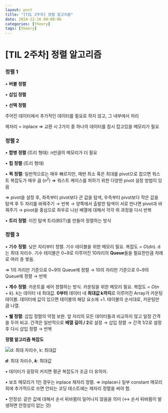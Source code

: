 ```yaml
---
layout: post
title: "[TIL 2주차] 정렬 알고리즘"
date: 2024-12-16 00:00:00
categories: [theory]
tags: [theory]
---
```


# [TIL 2주차] 정렬 알고리즘

### 정렬 1

• **버블 정렬**

• **삽입 정렬**

• **선택 정렬**

주어진 데이터에서 추가적인 데이터를 필요로 하지 않고, 그 내부에서 처리

제자리 = inplace ⇒ 교환 시 2가지 중 하나의 데이터를 잠시 잡고있을 메모리가 필요


### 정렬 2

• **합병 정렬** (트리 형태): n만큼의 메모리가 더 필요

• **힙 정렬** (트리 형태)

• **퀵 정렬**: 일반적으로는 매우 빠르지만, 매번 최소 혹은 최대를 pivot으로  잡으면 워스트 복잡도가 매우 큼 ($n^{2}$) ⇒ 워스트 케이스를 피하기 위한 다양한 pivot 설정 방법이 있음

⇒ pivot을 설정 후, 좌측부터 pivot보다 큰 값을 탐색, 우측부터 pivot보다 작은 값을 탐색 후 두 자리를 바꿔주기 → 반복 → 양쪽에서 출발한 탐색이 서로 만나면 pivot과 바꿔주기 → pivot을 중심으로 좌우로 나뉜 배열에 대해서 각각 위 과정을 다시 반복

• **트리 정렬**: 이진 탐색 트리(BST)를 만들어 정렬하는 방식


### 정렬 3

• **기수 정렬**: 낮은 자리부터 정렬. 기수 테이블을 위한 메모리 필요. 복잡도 = $O(dn)$. d는 최대 자리수. 기수 테이블은 0~9로 이루어진 10자리의 **Queue**들을 필요한만큼 차례로 여러 층 쌓음.

⇒ 1의 자리만 기준으로 0~9의 Queue에 정렬 → 10의 자리만 기준으로 0~9의 Queue에 정렬 → 반복

• **계수 정렬**: 카운트를 세어 정렬하는 방식. 카운팅을 위한 메모리 필요. 복잡도 = $O(n+k)$. k는 데이터 내 최대값. **0부터** 데이터 내 **최대값 k까지**로 이루어진 Array가 카운팅 테이블. 데이터에 값이 있으면 테이블의 해당 요소에 +1. 테이블의 순서대로, 카운팅만큼 나열.

• **쉘 정렬**: 삽입 정렬의 약점 보완. 앞 자리의 모든 데이터들과 비교하지 않고 일정 간격을 두어 비교. 간격은 일반적으로 **배열 길이 / 2**로 설정 → 삽입 정렬 → 간격 1/2로 설정 후 다시 삽입 정렬 → 반복

**정렬 알고리즘 복잡도**

![**$d$**: 최대 자리수, **$k$**: 최대값](https://prod-files-secure.s3.us-west-2.amazonaws.com/d5eeaf05-4fae-4858-9449-591b9e43ee50/1de36eeb-543f-45ee-a9f8-954995f21c12/Untitled.png)

**$d$**: 최대 자리수, **$k$**: 최대값

• 데이터가 굉장히 커지면 평균 복잡도가 조금 더 유의미.

• 보조 메모리가 1인 경우는 inplace 제자리 정렬. ⇒ inplace나 일부 constant 메모리 외에 추가적으로 쓰면 안되는 코딩 테스트에는 제자리 정렬을 써야 함.

• 안정성: 같은 값에 대해서 순서 뒤바뀜이 일어나지 않음을 의미
(↔ 순서 뒤바뀜이 발생하면 안정성이 없는 것)
